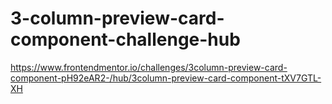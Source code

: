 # 3-column-preview-card-component-challenge-hub
https://www.frontendmentor.io/challenges/3column-preview-card-component-pH92eAR2-/hub/3column-preview-card-component-tXV7GTL-XH
